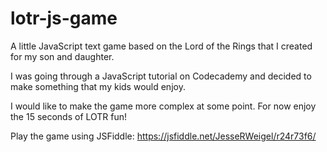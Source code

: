 # lotr-js-game
A little JavaScript text game based on the Lord of the Rings that I created for my son and daughter.

I was going through a JavaScript tutorial on Codecademy and decided to make something that my kids would enjoy. 

I would like to make the game more complex at some point. For now enjoy the 15 seconds of LOTR fun!

Play the game using JSFiddle: https://jsfiddle.net/JesseRWeigel/r24r73f6/
